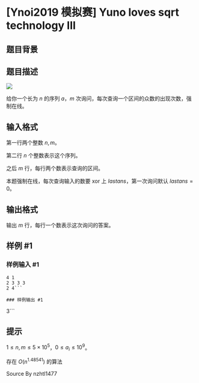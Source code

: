 # [Ynoi2019 模拟赛] Yuno loves sqrt technology III

## 题目背景



## 题目描述

![](https://cdn.luogu.com.cn/upload/pic/44006.png)

给你一个长为 $n$ 的序列 $a$，$m$ 次询问，每次查询一个区间的众数的出现次数，强制在线。

## 输入格式

第一行两个整数 $n,m$。

第二行 $n$ 个整数表示这个序列。

之后 $m$ 行，每行两个数表示查询的区间。

本题强制在线，每次查询输入的数要 xor 上 $lastans$，第一次询问默认 $lastans=0$。

## 输出格式

输出 $m$ 行，每行一个数表示这次询问的答案。

## 样例 #1

### 样例输入 #1
```
4 1
2 3 3 3
2 4```

### 样例输出 #1

```
3```

## 提示

$1\leq n,m \leq 5\times 10^5$，$0 \leq a_i\leq 10^9$。

存在 $O( n^{1.48541} )$ 的算法

Source
By nzhtl1477
